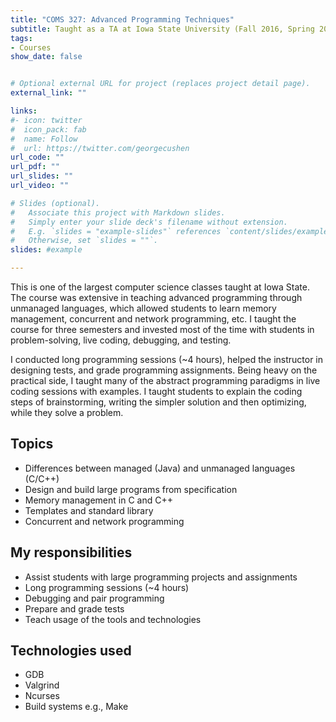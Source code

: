 ```yaml
---
title: "COMS 327: Advanced Programming Techniques"
subtitle: Taught as a TA at Iowa State University (Fall 2016, Spring 2017, Fall 2019)
tags:
- Courses
show_date: false


# Optional external URL for project (replaces project detail page).
external_link: ""

links:
#- icon: twitter
#  icon_pack: fab
#  name: Follow
#  url: https://twitter.com/georgecushen
url_code: ""
url_pdf: ""
url_slides: ""
url_video: ""

# Slides (optional).
#   Associate this project with Markdown slides.
#   Simply enter your slide deck's filename without extension.
#   E.g. `slides = "example-slides"` references `content/slides/example-slides.md`.
#   Otherwise, set `slides = ""`.
slides: #example

---
```


This is one of the largest computer science classes taught at Iowa State. 
The course was extensive in teaching advanced programming through unmanaged languages, which allowed students to learn memory management, concurrent and network programming, etc. I taught the course for three semesters and invested most of the time with students in problem-solving, live coding, debugging, and testing. 

I conducted long programming sessions (~4 hours), helped the instructor in designing tests, and grade programming assignments. Being heavy on the practical side, I taught many of the abstract programming paradigms in live coding sessions with examples. I taught students to explain the coding steps of brainstorming, writing the simpler solution and then optimizing, while they solve a problem.

## Topics
  - Differences between managed (Java) and unmanaged languages (C/C++)
  - Design and build large programs from specification
  - Memory management in C and C++
  - Templates and standard library
  - Concurrent and network programming

## My responsibilities

- Assist students with large programming projects and assignments
- Long programming sessions (~4 hours)
- Debugging and pair programming 
- Prepare and grade tests 
- Teach usage of the tools and technologies

## Technologies used

- GDB 
- Valgrind 
- Ncurses
- Build systems e.g., Make